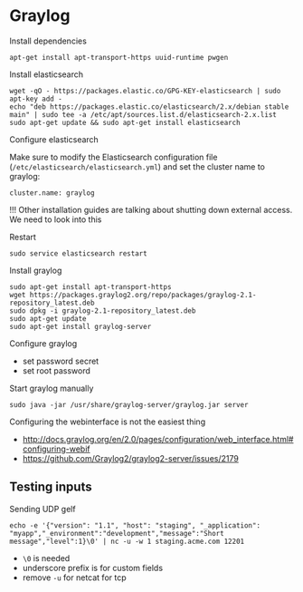 # Graylog

Install dependencies

    apt-get install apt-transport-https uuid-runtime pwgen

Install elasticsearch

	wget -qO - https://packages.elastic.co/GPG-KEY-elasticsearch | sudo apt-key add -
	echo "deb https://packages.elastic.co/elasticsearch/2.x/debian stable main" | sudo tee -a /etc/apt/sources.list.d/elasticsearch-2.x.list
	sudo apt-get update && sudo apt-get install elasticsearch

Configure elasticsearch

Make sure to modify the Elasticsearch configuration file (`/etc/elasticsearch/elasticsearch.yml`) and set the cluster name to graylog:

	cluster.name: graylog

!!! Other installation guides are talking about shutting down external access. We need to look into this

Restart

	sudo service elasticsearch restart

Install graylog

```
sudo apt-get install apt-transport-https
wget https://packages.graylog2.org/repo/packages/graylog-2.1-repository_latest.deb
sudo dpkg -i graylog-2.1-repository_latest.deb
sudo apt-get update
sudo apt-get install graylog-server
```

Configure graylog

- set password secret
- set root password

Start graylog manually

```
sudo java -jar /usr/share/graylog-server/graylog.jar server
```

Configuring the webinterface is not the easiest thing

- http://docs.graylog.org/en/2.0/pages/configuration/web_interface.html#configuring-webif
- https://github.com/Graylog2/graylog2-server/issues/2179

## Testing inputs

Sending UDP gelf

```
echo -e '{"version": "1.1", "host": "staging", "_application": "myapp","_environment":"development","message":"Short message","level":1}\0' | nc -u -w 1 staging.acme.com 12201
```

- `\0` is needed
- underscore prefix is for custom fields
-  remove `-u` for netcat for tcp

